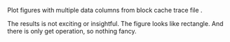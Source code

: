 




Plot figures with multiple data columns from 
block cache trace file .

The results is not exciting or insightful.
The figure looks like rectangle. 
And there is only get operation, so nothing 
fancy.





















